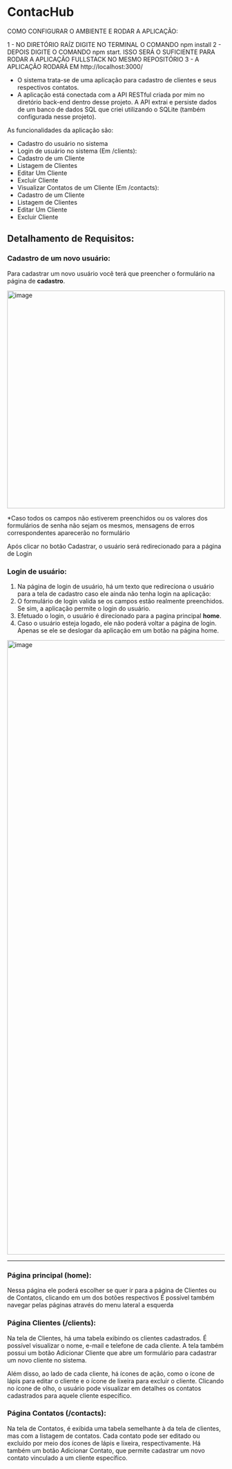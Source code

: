# ContacHub

COMO CONFIGURAR O AMBIENTE E RODAR A APLICAÇÃO:

1 - NO DIRETÓRIO RAÍZ DIGITE NO TERMINAL O COMANDO npm install
2 - DEPOIS DIGITE O COMANDO npm start. ISSO SERÁ O SUFICIENTE PARA RODAR A APLICAÇÃO FULLSTACK NO MESMO REPOSITÓRIO
3 - A APLICAÇÃO RODARÁ EM http://localhost:3000/


- O sistema trata-se de uma aplicação para cadastro de clientes e seus respectivos contatos. 
- A aplicação está conectada com a API RESTful criada por mim no diretório back-end dentro desse projeto. A API extrai e persiste dados de um banco de dados SQL que criei utilizando o SQLite (também configurada nesse projeto). 

As funcionalidades da aplicação são: 

- Cadastro do usuário no sistema
- Login de usuário no sistema
(Em /clients):
- Cadastro de um Cliente
- Listagem de Clientes 
- Editar Um Cliente
- Excluir Cliente
- Visualizar Contatos de um Cliente
(Em /contacts):
- Cadastro de um Cliente
- Listagem de Clientes 
- Editar Um Cliente
- Excluir Cliente

## Detalhamento de Requisitos:
### Cadastro de um novo usuário:

Para cadastrar um novo usuário você terá que preencher o formulário na página de **cadastro**.


<img width="504" alt="image" src="https://user-images.githubusercontent.com/104026230/194585435-c156165e-c88a-4926-9120-699e41b57511.png">

*Caso todos os campos não estiverem preenchidos ou os valores dos formulários de senha não sejam os mesmos, mensagens de erros correspondentes aparecerão no formulário

Após clicar no botão Cadastrar, o usuário será redirecionado para a página de Login
### Login de usuário:

1. Na página de login de usuário, há um texto que redireciona o usuário para a tela de cadastro caso ele ainda não tenha login na aplicação:
2. O formulário de login valida se os campos estão realmente preenchidos. Se sim, a aplicação permite o login do usuário.
3. Efetuado o login, o usuário é direcionado para a pagina principal **home**.
4. Caso o usuário esteja logado, ele não poderá voltar a página de login. Apenas se ele se deslogar da aplicação em um botão na página home.
<img width="1422" alt="image" src="https://user-images.githubusercontent.com/104026230/194592771-efb88c53-807f-405b-94b8-34d163d2d53c.png">

---
### Página principal (home):
Nessa página ele poderá escolher se quer ir para a página de Clientes ou de Contatos, clicando em um dos botões respectivos
É possível também navegar pelas páginas através do menu lateral a esquerda

### Página Clientes (/clients):
Na tela de Clientes, há uma tabela exibindo os clientes cadastrados. É possível visualizar o nome, e-mail e telefone de cada cliente. A tela também possui um botão Adicionar Cliente que abre um formulário para cadastrar um novo cliente no sistema.

Além disso, ao lado de cada cliente, há ícones de ação, como o ícone de lápis para editar o cliente e o ícone de lixeira para excluir o cliente. Clicando no ícone de olho, o usuário pode visualizar em detalhes os contatos cadastrados para aquele cliente específico.

### Página Contatos (/contacts):
Na tela de Contatos, é exibida uma tabela semelhante à da tela de clientes, mas com a listagem de contatos. Cada contato pode ser editado ou excluído por meio dos ícones de lápis e lixeira, respectivamente. Há também um botão Adicionar Contato, que permite cadastrar um novo contato vinculado a um cliente específico.




